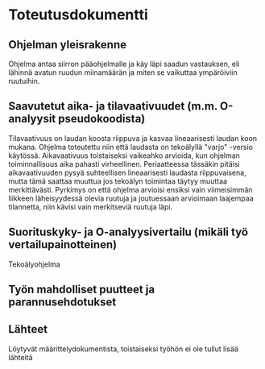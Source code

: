 # Toteutusdokumentti

## Ohjelman yleisrakenne
Ohjelma antaa siirron pääohjelmalle ja käy läpi saadun vastauksen, eli lähinnä avatun ruudun miinamäärän ja miten se vaikuttaa ympäröiviin ruutuihin.


## Saavutetut aika- ja tilavaativuudet (m.m. O-analyysit pseudokoodista)
Tilavaativuus on laudan koosta riippuva ja kasvaa lineaarisesti laudan koon mukana. Ohjelma toteutettu niin että laudasta on tekoälyllä "varjo" -versio käytössä. 
Aikavaativuus toistaiseksi vaikeahko arvioida, kun ohjelman toiminnallisuus aika pahasti virheellinen. 
Periaatteessa tässäkin pitäisi aikavaativuuden pysyä suhteellisen lineaarisesti laudasta riippuvaisena, mutta tämä saattaa muuttua jos tekoälyn toimintaa täytyy muuttaa merkittävästi.
Pyrkimys on että ohjelma arvioisi ensiksi vain viimeisimmän liikkeen läheisyydessä olevia ruutuja ja joutuessaan arvioimaan laajempaa tilannetta, niin kävisi vain merkitseviä ruutuja läpi.

## Suorituskyky- ja O-analyysivertailu (mikäli työ vertailupainotteinen)
Tekoälyohjelma 

## Työn mahdolliset puutteet ja parannusehdotukset

## Lähteet
Löytyvät määrittelydokumentista, toistaiseksi työhön ei ole tullut lisää lähteitä